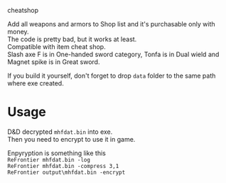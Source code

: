 cheatshop

Add all weapons and armors to Shop list and it's purchasable only with money.  
The code is pretty bad, but it works at least.  
Compatible with item cheat shop.  
Slash axe F is in One-handed sword category, Tonfa is in Dual wield and Magnet spike is in Great sword.

If you build it yourself, don't forget to drop `data` folder to the same path where exe created.

# Usage
D&D decrypted `mhfdat.bin` into exe.  
Then you need to encrypt to use it in game.   

Enpyryption is something like this  
`ReFrontier mhfdat.bin -log`  
`ReFrontier mhfdat.bin -compress 3,1`  
`ReFrontier output\mhfdat.bin -encrypt`  
